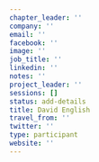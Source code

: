 ```yaml
---
chapter_leader: ''
company: ''
email: ''
facebook: ''
image: ''
job_title: ''
linkedin: ''
notes: ''
project_leader: ''
sessions: []
status: add-details
title: David English
travel_from: ''
twitter: ''
type: participant
website: ''
---
```


<!-- put more details about participant here -->